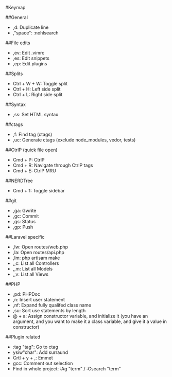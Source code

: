 #Keymap

##General
* ,d: Duplicate line
* ,"space": :nohlsearch

##File edits
* ,ev: Edit .vimrc
* ,es: Edit snippets
* ,ep: Edit plugins

##Splits
* Ctrl + W + W: Toggle split
* Ctrl + H: Left side  split
* Ctrl + L: Right side split

##Syntax
* ,ss: Set HTML syntax

##ctags
* ,f: Find tag (ctags)
* ,uc: Generate ctags (exclude node_modules, vedor, tests)

##CtrlP (quick file open)
* Cmd + P: CtrlP
* Cmd + R: Navigate through CtrlP tags
* Cmd + E: CtrlP MRU

##NERDTree
* Cmd + 1: Toggle sidebar

##git
* ,ga: Gwrite
* ,gc: Commit
* ,gs: Status
* ,gp: Push

##Laravel specific
* ,lw: Open routes/web.php
* ,la: Open routes/api.php
* ,lm: php artisam make
* ,,c: List all Controllers
* ,,m: List all Models
* ,,v: List all Views

##PHP
* ,pd: PHPDoc
* ,n: Insert user statement
* ,nf: Expand fully qualifed class name
* ,su: Sort use statements by length
* @ + a: Assign constructor variable, and initialize it (you have an argument, and you want to make it a class variable, and give it a value in constructor)

##Plugin related
* :tag "tag": Go to ctag
* ysiw"char": Add surraund
* Crtl + y + ,: Emmet
* gcc: Comment out selection
* Find in whole project: :Ag "term" / :Gsearch "term"
